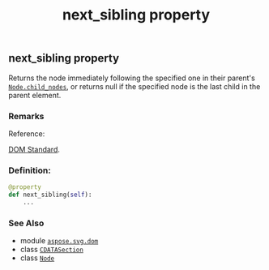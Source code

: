 ﻿---
title: next_sibling property
second_title: Aspose.SVG for Python via .NET API References
description: 
type: docs
weight: 470
url: /python-net/aspose.svg.dom/cdatasection/next_sibling/
is_root: false
---

## next_sibling property


Returns the node immediately following the specified one in their parent's [`Node.child_nodes`](/svg/python-net/aspose.svg.dom/node#child_nodes), or returns null if the specified node is the last child in the parent element.

### Remarks 


Reference:

[DOM Standard](https://dom.spec.whatwg.org/#dom-node-nextsibling).
### Definition:
```python
@property
def next_sibling(self):
    ...
```

### See Also
* module [`aspose.svg.dom`](../../)
* class [`CDATASection`](/svg/python-net/aspose.svg.dom/cdatasection)
* class [`Node`](/svg/python-net/aspose.svg.dom/node)
